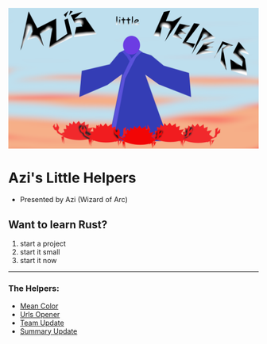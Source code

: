 ![image](AzisLittleHelpers.png)

# Azi's Little Helpers
* Presented by Azi (Wizard of Arc)
## Want to learn Rust?
1. start a project
1. start it small
1. start it now
---

### The Helpers:

* [Mean Color](../color_mean/README.md)
* [Urls Opener](../open_urls_from_list)
* [Team Update](../team_update/README.md)
* [Summary Update](../summary_update/README.md)
